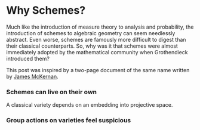 # Why Schemes?

Much like the introduction of measure theory to analysis and probability, the introduction of schemes to algebraic geometry can seem needlessly abstract. Even worse, schemes are famously more difficult to digest than their classical counterparts. So, why was it that schemes were almost immediately adopted by the mathematical community when Grothendieck introduced them?

This post was inspired by a two-page document of the same name written by [James McKernan](https://math.mit.edu/~mckernan/Teaching/07-08/Spring/18.726/l_1.pdf).

### Schemes can live on their own

A classical variety depends on an embedding into projective space.

### Group actions on varieties feel suspicious

###
